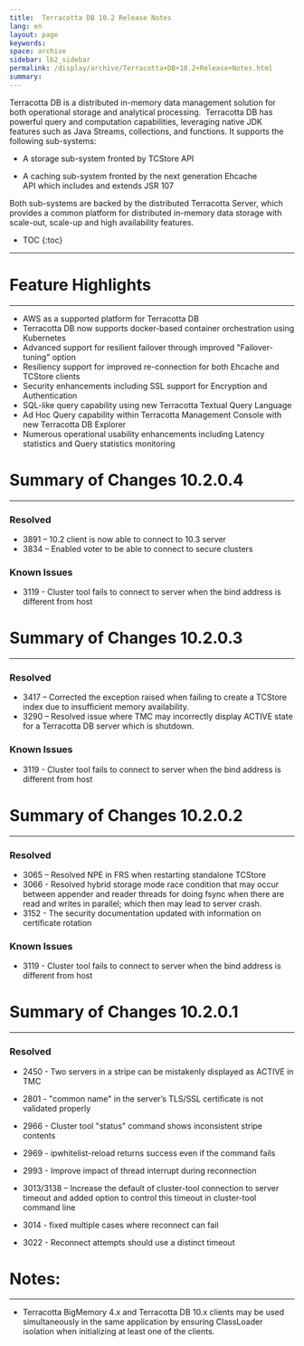 ```yaml
---
title:  Terracotta DB 10.2 Release Notes  
lang: en
layout: page
keywords:
space: archive
sidebar: lb2_sidebar
permalink: /display/archive/Terracotta+DB+10.2+Release+Notes.html
summary:
---
```


Terracotta DB is a distributed in-memory data management solution for both operational storage and analytical processing.  Terracotta DB has powerful query and computation capabilities, leveraging native JDK features such as Java Streams, collections, and functions. It supports the following sub-systems:

*   A storage sub-system fronted by TCStore API
    
*   A caching sub-system fronted by the next generation Ehcache API which includes and extends JSR 107
    

Both sub-systems are backed by the distributed Terracotta Server, which provides a common platform for distributed in-memory data storage with scale-out, scale-up and high availability features.



* TOC
{:toc}



-------------------------------------------------------------------------------------------------------------------------------------------------------------------------------------------------------------------------------------------------------------------------------------------------------------------------------------------------------------------------------------------------------------------------------------------------------------------------------------------------------------------------------------------------------------------------------------------------------------------------------------------------------------------------------------------------------------------------------------------------------------------------------------------------------------------------------------------------------------------------------------------------------------------------------------------------------------------------------------------------------------------------------------------------------------------------------------------------------------------------------------------------------------------------

# Feature Highlights
------------------

*   AWS as a supported platform for Terracotta DB
*   Terracotta DB now supports docker-based container orchestration using Kubernetes
*   Advanced support for resilient failover through improved "Failover-tuning" option
*   Resiliency support for improved re-connection for both Ehcache and TCStore clients
*   Security enhancements including SSL support for Encryption and Authentication
*   SQL-like query capability using new Terracotta Textual Query Language 
*   Ad Hoc Query capability within Terracotta Management Console with new Terracotta DB Explorer
*   Numerous operational usability enhancements including Latency statistics and Query statistics monitoring

# Summary of Changes 10.2.0.4
---------------------------

### Resolved

*   3891 – 10.2 client is now able to connect to 10.3 server
*   3834 – Enabled voter to be able to connect to secure clusters

### Known Issues

*   3119 - Cluster tool fails to connect to server when the bind address is different from host

# Summary of Changes 10.2.0.3
---------------------------

### Resolved

*   3417 – Corrected the exception raised when failing to create a TCStore index due to insufficient memory availability.
*   3290 – Resolved issue where TMC may incorrectly display ACTIVE state for a Terracotta DB server which is shutdown.

### Known Issues

*   3119 - Cluster tool fails to connect to server when the bind address is different from host

# Summary of Changes 10.2.0.2
---------------------------

### Resolved

*   3065 – Resolved NPE in FRS when restarting standalone TCStore
*   3066 - Resolved hybrid storage mode race condition that may occur between appender and reader threads for doing fsync when there are read and writes in parallel; which then may lead to server crash.
*   3152 - The security documentation updated with information on certificate rotation

### Known Issues

*   3119 - Cluster tool fails to connect to server when the bind address is different from host

# Summary of Changes 10.2.0.1
---------------------------

### Resolved

*   2450 - Two servers in a stripe can be mistakenly displayed as ACTIVE in TMC
    
*   2801 - "common name" in the server’s TLS/SSL certificate is not validated properly
    
*   2966 - Cluster tool "status" command shows inconsistent stripe contents
    
*   2969 - ipwhitelist-reload returns success even if the command fails
    
*   2993 - Improve impact of thread interrupt during reconnection
    
*   3013/3138 – Increase the default of cluster-tool connection to server timeout and added option to control this timeout in cluster-tool command line
*   3014 - fixed multiple cases where reconnect can fail
    
*   3022 - Reconnect attempts should use a distinct timeout
    

# Notes:
------

*   Terracotta BigMemory 4.x and Terracotta DB 10.x clients may be used simultaneously in the same application by ensuring ClassLoader isolation when initializing at least one of the clients.


